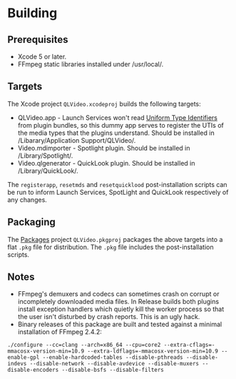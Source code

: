 Building
========

Prerequisites
-------------
* Xcode 5 or later.
* FFmpeg static libraries installed under /usr/local/.

Targets
-------
The Xcode project `QLVideo.xcodeproj` builds the following targets:

* QLVideo.app - Launch Services won't read [Uniform Type Identifiers](http://developer.apple.com/library/mac/documentation/General/Conceptual/DevPedia-CocoaCore/UniformTypeIdentifier.html) from plugin bundles, so this dummy app serves to register the UTIs of the media types that the plugins understand. Should be installed in /Libarary/Application Support/QLVideo/.
* Video.mdimporter - Spotlight plugin. Should be installed in /Library/Spotlight/.
* Video.qlgenerator - QuickLook plugin. Should be installed in /Library/QuickLook/.

The `registerapp`, `resetmds` and `resetquicklood` post-installation scripts can be run to inform Launch Services, SpotLight and QuickLook respectively of any changes.

Packaging
---------
The [Packages](http://s.sudre.free.fr/Software/Packages/about.html) project `QLVideo.pkgproj` packages the above targets into a flat `.pkg` file for distribution. The `.pkg` file includes the post-installation scripts.

Notes
-----
* FFmpeg's demuxers and codecs can sometimes crash on corrupt or incompletely downloaded media files. In Release builds both plugins install exception handlers which quietly kill the worker process so that the user isn't disturbed by crash reports. This is an ugly hack.
* Binary releases of this package are built and tested against a minimal installation of FFmpeg 2.4.2:

`./configure --cc=clang --arch=x86_64 --cpu=core2 --extra-cflags=-mmacosx-version-min=10.9 --extra-ldflags=-mmacosx-version-min=10.9 --enable-gpl --enable-hardcoded-tables --disable-pthreads --disable-indevs --disable-network --disable-avdevice --disable-muxers --disable-encoders --disable-bsfs --disable-filters`
